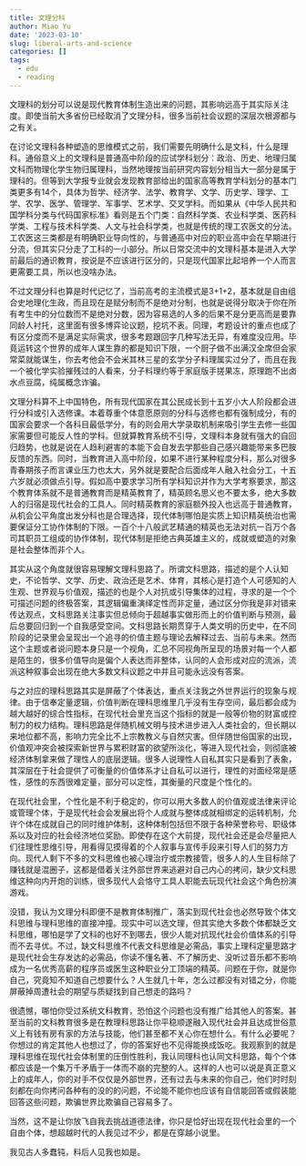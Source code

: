```yaml
---
title: 文理分科
author: Miao Yu
date: '2023-03-10'
slug: liberal-arts-and-science
categories: []
tags:
  - edu
  - reading
---
```

文理科的划分可以说是现代教育体制生造出来的问题，其影响远高于其实际关注度。即使当前大多省份已经取消了文理分科，很多当前社会议题的深层次根源都与之有关。

在讨论文理科各种塑造的思维模式之前，我们需要先明确什么是文科，什么是理科。通俗意义上的文理科是普通高中阶段的应试学科划分：政治、历史、地理归属文科而物理化学生物归属理科，当然地理按当前研究内容划分相当大一部分是属于理科的。但等到大学报专业就会发现教育部给出的国家高等教育学科划分的基本门类更多有14个，具体为哲学、经济学、法学、教育学、文学、历史学、理学、工学、农学、医学、管理学、军事学、艺术学、交叉学科。而如果从《中华人民共和国学科分类与代码国家标准》看则是五个门类：自然科学类、农业科学类、医药科学类、工程与技术科学类、人文与社会科学类，也就是传统的理工农医文的分法。工农医这三类都是有明确职业导向性的，与普通高中对应的职业高中会在早期进行分流，但其实只分走了工科的一小部分。所以日常交流中的文理科基本是进入大学前最后的通识教育，按说是不应该进行区分的，只是现代国家比起培养一个人而言更需要工具，所以也没啥办法。

不过文理分科也算是时代记忆了，当前高考的主流模式是3+1+2，基本就是自由组合史地理化生政，而且现在是赋分制而不是绝对分制，也就是说得分取决于你在所有考生中的分位数而不是绝对分数，因为容易选的人多的后果不是分更高而是要靠同龄人衬托，这里面有很多博弈论议题，挖坑不表。同理，考题设计的重点也成了有区分度而不是满足实际需求，很多考题跟回字几种写法无异，有难度没应用。毕竟运转这个世界的成年人谋生靠的都是知识下限，一个厨子做不出满汉全席但会家常菜就能谋生，你去考他会不会米其林三星的玄学分子料理属实过分了，而且在我一个被化学实验摧残过的人看来，分子料理约等于家庭版手搓果冻，原理跑不出卤水点豆腐，纯属概念诈骗。

文理分科算不上中国特色，所有现代国家在其公民成长到十五岁小大人阶段都会进行分科或引入选修课。本着尊重个体意愿原则的分科与选修也都有强制成分，有的国家会要求一个各科目最低学分，有的则会用大学录取机制来吸引学生去修一些国家需要但可能反人性的学科。但就算教育系统不引导，文理科本身就有强大的自回归趋势，也就是说在人趋利避害的本能下会自发去学那些自己感兴趣能带来多巴胺反馈的东西。同时，当教育进入高中阶段，如果不进行某种程度分科，那么对很多青春期孩子而言课业压力也太大，另外就是要配合后面成年人融入社会分工，十五六岁就必须做点引导。假如高中要求学习所有学科知识并作为大学考察要求，那这个教育体系就不是普通教育而是精英教育了，精英顾名思义也不要太多，绝大多数人的归宿是现代社会的工具人。同时精英教育的家庭额外投入也远高于普通教育，从机会公平角度出发分科也是合理选择，现代体制哪怕是实质上知识精英统治也需要保证分工协作体制的下限。一百个十八般武艺精通的精英也无法对抗一百万个各司其职员工组成的协作体制，现代体制是拒绝古典英雄主义的，成就或塑造的对象是社会整体而非个人。

其实从这个角度就很容易理解文理科思路了。所谓文科思路，描述的是个人认知史，不论哲学、文学、历史、政治还是艺术、体育，其核心是打造个人可感知的人生观、世界观与价值观，描述的也是个人对抗或引导集体的过程，寻求的是一个个可描述问题的终极答案，其逻辑偏重演绎定性而非定量，通过区分你我是非对错来传达观点，文科思路关注事实但总倾向于超越事实做形而上的价值判断与预测，最后总要回归到一个自我感受空间。文科思路长期贯穿于人类文明的历史中，在不同阶段的记录里会呈现出一个追寻的价值主题与理论去解释过去、当前与未来。然而这个主题或者说问题本身只是一个视角，汇总不同视角所呈现的场景对每一个人都是陌生的，很多价值导向是偏个人表达而非整体，认同的人会形成对应的流派，流派这种叙事会出现在绝大多数文科议题之中并且可能永远没有答案。

与之对应的理科思路其实是屏蔽了个体表达，重点关注我之外世界运行的现象与规律。由于信奉定量逻辑，价值判断在理科思维里几乎没有生存空间，最后都会成为越大越好的综合性指标，在现代社会里充当这个指标的就是一般等价物的财富或控制力的权力结构。理科思路是伴随机械文明与技术进步进入人类社会的，但长期以来地位都不高，影响力完全比不上宗教教义与自然灾害。但伴随世俗国家的出现，价值观冲突会被探索新世界与累积财富的欲望所淡化，等进入现代社会，则彻底被经济体制拿来做了理性人的底层逻辑。很多人说理性人自私其实只是看到了表象，其深层在于社会提供了可衡量的价值体系才让自私可以进行，理性的对面经常是感性，感性的东西很难定量，部分可以定性，其衡量的尺度是个性化的。

在现代社会里，个性化是不利于稳定的，你可以用大多数人的价值观或法律来评论或管理个体，于是现代社会会发展出将个人成就与整体成就相绑定的运转机制，允许个体在成就自己的同时维护体制，这种体制包括但不限于各种荣誉称号、职级体系以及对应的社会经济地位奖励。即使存在这个大前提，现代社会还是会尽量把人们往理性思维引导，用看得见摸得着的个人叙事与宣传手段来引导人们的努力方向。现代人剩下不多的文科思维也被心理治疗或宗教接管，很多人的人生目标除了赚钱就是混圈子，这都是借着关注外部世界来逃避对自己内心的拷问，缺少文科思维这种向内开炮的训练，很多现代人会恪守工具人职能去玩现代社会这个角色扮演游戏。

没错，我认为文理分科即便不是教育体制推广，落实到现代社会也必然导致个体文科思维与理科思维的直接冲撞。现实中可以选文理，但其实绝大多数个体都缺乏文科思维，哪怕是学了文科的也好不到哪去，很少人能对抗现代社会价值体系的引导而不去寻优。不过，缺文科思维不代表文科思维是必需品，事实上理科定量思路才是现代社会生存发达的必需品，你读不懂名著、不了解历史、没听过音乐都不影响成为一名优秀高薪的程序员或医生这种职业分工顶端的精英。问题在于你，就是你自己，究竟知不知道自己想要什么？人生就几十年，怎么过都没有对错之分，你能屏蔽掉周遭社会的期望与质疑找到自己想走的路吗？

很遗憾，哪怕你受过系统文科教育，恐怕这个问题也没有推广给其他人的答案。甚至当前的文科教育很多是在教理科思路让你平稳顺遂融入现代社会并且达成世俗意义上有钱有房有家的方法与技能，他们甚至都不关心你在想什么。有什么必要呢？你想过的肯定其他人也想过了，你的答案好也不见得能换成饭吃。我观察到的就是理科思维在现代社会体制里的压倒性胜利，我认同理科也认同文科思路，每个个体都应该是一个集万千矛盾于一体而不崩的完整的人。这样的人也可以说是真正意义上的成年人，你的对手不仅仅是外部世界，还有过去与未来的你自己，他们时时刻刻都在向你拷问各种有的没的的问题，不论能不能你也应该有自信能回答或假装能回答这些问题，欺骗世界比欺骗自己容易多了。

当然，这不是让你放飞自我去挑战道德法律，你只是恰好出现在现代社会里的一个自由个体，想超越时代的人我见过不少，都是在穿越小说里。

我见古人多蠢钝，料后人见我也如是。
